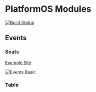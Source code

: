 # PlatformOS Modules

[![Build Status](https://digitalfuel.visualstudio.com/Camp%20Crud/_apis/build/status/camp-modules.modules?branchName=master)](https://digitalfuel.visualstudio.com/Camp%20Crud/_build/latest?definitionId=5&branchName=master)

## Events

### Seats

[Example Site](https://camp-events.staging.oregon.platform-os.com/)

![Events Basic](https://user-images.githubusercontent.com/5578256/57936376-cf98cf00-7891-11e9-958f-2e7b3f543a9e.png)

### Table
